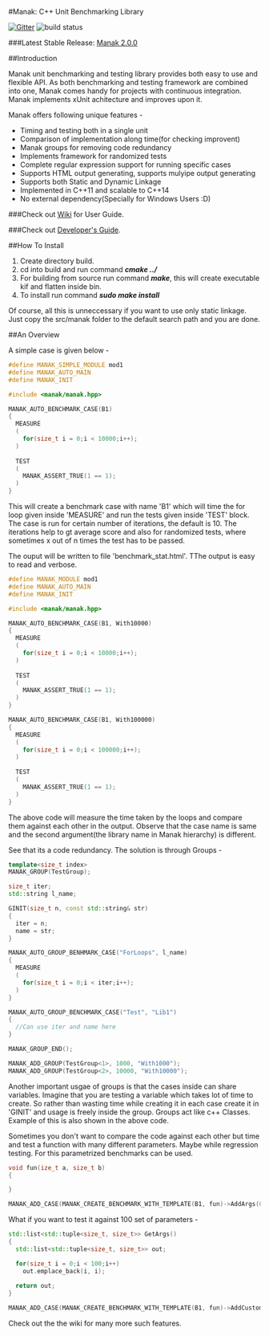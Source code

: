 #Manak: C++ Unit Benchmarking Library

[![Gitter](https://badges.gitter.im/Join%20Chat.svg)](https://gitter.im/Manak-org/Manak?utm_source=badge&utm_medium=badge&utm_campaign=pr-badge&utm_content=badge)        ![build status](https://travis-ci.org/Manak-org/Manak.svg?branch=master)

###Latest Stable Release: [Manak 2.0.0](https://github.com/Manak-org/Manak/archive/v2.0.0.zip)

##Introduction

Manak unit benchmarking and testing library provides both easy to use and flexible 
API. As both benchmarking and testing framework are combined into one, Manak comes
handy for projects with continuous integration. Manak implements xUnit achitecture
and improves upon it.

Manak offers following unique features - 
 - Timing and testing both in a single unit
 - Comparison of implementation along time(for checking improvent)
 - Manak groups for removing code redundancy
 - Implements framework for randomized tests
 - Complete regular expression support for running specific cases
 - Supports HTML output generating, supports mulyipe output generating
 - Supports both Static and Dynamic Linkage
 - Implemented in C++11 and scalable to C++14
 - No external dependency(Specially for Windows Users :D)
 
###Check out [Wiki](https://github.com/Manak-org/Manak/wiki) for User Guide.

###Check out [Developer's Guide](http://Manak-org.github.io/Manak/).

##How To Install

1. Create directory build.
2. cd into build and run command _**cmake ../**_
3. For building from source run command _**make**_, this will create executable kif
   and flatten inside bin.
4. To install run command _**sudo make install**_

Of course, all this is unneccessary if you want to use only static linkage. 
Just copy the src/manak folder to the default search path and you are done.

##An Overview

A simple case is given below -   

```cpp
#define MANAK_SIMPLE_MODULE mod1
#define MANAK_AUTO_MAIN
#define MANAK_INIT

#include <manak/manak.hpp>

MANAK_AUTO_BENCHMARK_CASE(B1)
{
  MEASURE
  (
    for(size_t i = 0;i < 10000;i++);
  )
  
  TEST
  (
    MANAK_ASSERT_TRUE(1 == 1);
  )
}
```
This will create a benchmark case with name 'B1' which will time the 
for loop given inside 'MEASURE' and run the tests given inside 'TEST' block. 
The case is run for certain number of iterations, the default is 10. The iterations
help to gt average score and also for randomized tests, where sometimes x out of
n times the test has to be passed.  

The ouput will be written to file 'benchmark_stat.html'. TThe output is easy to
read and verbose. 

```cpp
#define MANAK_MODULE mod1
#define MANAK_AUTO_MAIN
#define MANAK_INIT

#include <manak/manak.hpp>

MANAK_AUTO_BENCHMARK_CASE(B1, With10000)
{
  MEASURE
  (
    for(size_t i = 0;i < 10000;i++);
  )
  
  TEST
  (
    MANAK_ASSERT_TRUE(1 == 1);
  )
}

MANAK_AUTO_BENCHMARK_CASE(B1, With100000)
{
  MEASURE
  (
    for(size_t i = 0;i < 100000;i++);
  )
  
  TEST
  (
    MANAK_ASSERT_TRUE(1 == 1);
  )
}
```

The above code will measure the time taken by the loops and compare them against 
each other in the output. Observe that the case name is same and the second 
argument(the library name in Manak hierarchy) is different. 

See that its a code redundancy. The solution is through Groups - 

```cpp
template<size_t index>
MANAK_GROUP(TestGroup);

size_t iter;
std::string l_name;

GINIT(size_t n, const std::string& str)
{
  iter = n;
  name = str;
}

MANAK_AUTO_GROUP_BENHMARK_CASE("ForLoops", l_name)
{
  MEASURE
  (
    for(size_t i = 0;i < iter;i++);
  )
}

MANAK_AUTO_GROUP_BENCHMARK_CASE("Test", "Lib1")
{
  //Can use iter and name here
} 

MANAK_GROUP_END();

MANAK_ADD_GROUP(TestGroup<1>, 1000, "With1000");
MANAK_ADD_GROUP(TestGroup<2>, 10000, "With10000");
```

Another important usgae of groups is that the cases inside can share variables.
Imagine that you are testing a variable which takes lot of time to create. 
So rather than wasting time while creating it in each case create it in 'GINIT'
and usage is freely inside the group. Groups act like c++ Classes. Example of
this is also shown in the above code.

Sometimes you don't want to compare the code against each other but time and test
a function with many different parameters. Maybe while regression testing.
For this parametrized benchmarks can be used.

```cpp
void fun(ize_t a, size_t b)
{

}

MANAK_ADD_CASE(MANAK_CREATE_BENCHMARK_WITH_TEMPLATE(B1, fun)->AddArgs(0, 0)->AddArgs(1, 1));
```

What if you want to test it against 100 set of parameters -

```cpp
std::list<std::tuple<size_t, size_t>> GetArgs()
{
  std::list<std::tuple<size_t, size_t>> out;

  for(size_t i = 0;i < 100;i++)
    out.emplace_back(i, i);
    
  return out;
}

MANAK_ADD_CASE(MANAK_CREATE_BENCHMARK_WITH_TEMPLATE(B1, fun)->AddCustomArgs(GetArgs));
```

Check out the the wiki for many more such features.
